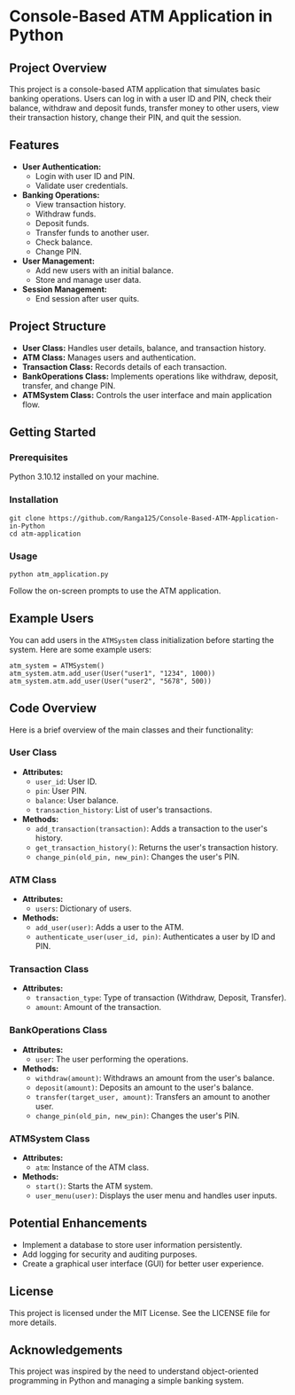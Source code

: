 <!DOCTYPE html>
<html lang="en">
<head>
    <meta charset="UTF-8">
    <meta name="viewport" content="width=device-width, initial-scale=1.0">
    
</head>
<body>
    <h1>Console-Based ATM Application in Python</h1>
	  <h2>Project Overview</h2>
    <p>This project is a console-based ATM application that simulates basic banking operations. Users can log in with a user ID and PIN, check their balance, withdraw and deposit funds, transfer money to other users, view their transaction history, change their PIN, and quit the session.</p>
<h2>Features</h2>
    <ul>
        <li><strong>User Authentication:</strong>
            <ul>
                <li>Login with user ID and PIN.</li>
                <li>Validate user credentials.</li>
            </ul>
        </li>
        <li><strong>Banking Operations:</strong>
            <ul>
                <li>View transaction history.</li>
                <li>Withdraw funds.</li>
                <li>Deposit funds.</li>
                <li>Transfer funds to another user.</li>
                <li>Check balance.</li>
                <li>Change PIN.</li>
            </ul>
        </li>
        <li><strong>User Management:</strong>
            <ul>
                <li>Add new users with an initial balance.</li>
                <li>Store and manage user data.</li>
            </ul>
        </li>
        <li><strong>Session Management:</strong>
            <ul>
                <li>End session after user quits.</li>
            </ul>
        </li>
    </ul>
<h2>Project Structure</h2>
    <ul>
        <li><strong>User Class:</strong> Handles user details, balance, and transaction history.</li>
        <li><strong>ATM Class:</strong> Manages users and authentication.</li>
        <li><strong>Transaction Class:</strong> Records details of each transaction.</li>
        <li><strong>BankOperations Class:</strong> Implements operations like withdraw, deposit, transfer, and change PIN.</li>
        <li><strong>ATMSystem Class:</strong> Controls the user interface and main application flow.</li>
    </ul>
<h2>Getting Started</h2>
    <h3>Prerequisites</h3>
    <p>Python 3.10.12 installed on your machine.</p>
<h3>Installation</h3>
    <pre><code>git clone https://github.com/Ranga125/Console-Based-ATM-Application-in-Python
cd atm-application</code></pre>
<h3>Usage</h3>
    <pre><code>python atm_application.py</code></pre>
    <p>Follow the on-screen prompts to use the ATM application.</p>
<h2>Example Users</h2>
    <p>You can add users in the <code>ATMSystem</code> class initialization before starting the system. Here are some example users:</p>
    <pre><code>atm_system = ATMSystem()
atm_system.atm.add_user(User("user1", "1234", 1000))
atm_system.atm.add_user(User("user2", "5678", 500))</code></pre>
<h2>Code Overview</h2>
    <p>Here is a brief overview of the main classes and their functionality:</p>
<h3>User Class</h3>
    <ul>
        <li><strong>Attributes:</strong>
            <ul>
                <li><code>user_id</code>: User ID.</li>
                <li><code>pin</code>: User PIN.</li>
                <li><code>balance</code>: User balance.</li>
                <li><code>transaction_history</code>: List of user's transactions.</li>
            </ul>
        </li>
        <li><strong>Methods:</strong>
            <ul>
                <li><code>add_transaction(transaction)</code>: Adds a transaction to the user's history.</li>
                <li><code>get_transaction_history()</code>: Returns the user's transaction history.</li>
                <li><code>change_pin(old_pin, new_pin)</code>: Changes the user's PIN.</li>
            </ul>
        </li>
    </ul>
<h3>ATM Class</h3>
    <ul>
        <li><strong>Attributes:</strong>
            <ul>
                <li><code>users</code>: Dictionary of users.</li>
            </ul>
        </li>
        <li><strong>Methods:</strong>
            <ul>
                <li><code>add_user(user)</code>: Adds a user to the ATM.</li>
                <li><code>authenticate_user(user_id, pin)</code>: Authenticates a user by ID and PIN.</li>
            </ul>
        </li>
    </ul>
<h3>Transaction Class</h3>
    <ul>
        <li><strong>Attributes:</strong>
            <ul>
                <li><code>transaction_type</code>: Type of transaction (Withdraw, Deposit, Transfer).</li>
                <li><code>amount</code>: Amount of the transaction.</li>
            </ul>
        </li>
    </ul>
<h3>BankOperations Class</h3>
    <ul>
        <li><strong>Attributes:</strong>
            <ul>
                <li><code>user</code>: The user performing the operations.</li>
            </ul>
        </li>
        <li><strong>Methods:</strong>
            <ul>
                <li><code>withdraw(amount)</code>: Withdraws an amount from the user's balance.</li>
                <li><code>deposit(amount)</code>: Deposits an amount to the user's balance.</li>
                <li><code>transfer(target_user, amount)</code>: Transfers an amount to another user.</li>
                <li><code>change_pin(old_pin, new_pin)</code>: Changes the user's PIN.</li>
            </ul>
        </li>
    </ul>
<h3>ATMSystem Class</h3>
    <ul>
        <li><strong>Attributes:</strong>
            <ul>
                <li><code>atm</code>: Instance of the ATM class.</li>
            </ul>
        </li>
        <li><strong>Methods:</strong>
            <ul>
                <li><code>start()</code>: Starts the ATM system.</li>
                <li><code>user_menu(user)</code>: Displays the user menu and handles user inputs.</li>
            </ul>
        </li>
    </ul>
<h2>Potential Enhancements</h2>
    <ul>
        <li>Implement a database to store user information persistently.</li>
        <li>Add logging for security and auditing purposes.</li>
        <li>Create a graphical user interface (GUI) for better user experience.</li>
    </ul>
<h2>License</h2>
    <p>This project is licensed under the MIT License. See the LICENSE file for more details.</p>
<h2>Acknowledgements</h2>
    <p>This project was inspired by the need to understand object-oriented programming in Python and managing a simple banking system.</p>
</body>
</html>
